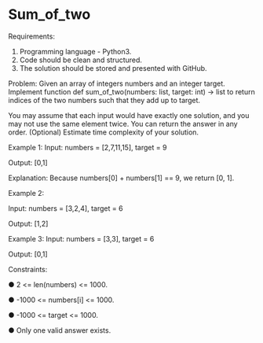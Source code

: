 # Sum_of_two
Requirements:
1. Programming language - Python3.
2. Code should be clean and structured.
3. The solution should be stored and presented with GitHub.
   
Problem:
Given an array of integers numbers and an integer target. Implement function
def sum_of_two(numbers: list, target: int) -> list to return indices of the two numbers
such that they add up to target.

You may assume that each input would have exactly one solution, and you may
not use the same element twice. You can return the answer in any order.
(Optional) Estimate time complexity of your solution.

Example 1:
Input: numbers = [2,7,11,15], target = 9

Output: [0,1]

Explanation: Because numbers[0] + numbers[1] == 9, we return [0, 1].

Example 2:

Input: numbers = [3,2,4], target = 6

Output: [1,2]

Example 3:
Input: numbers = [3,3], target = 6

Output: [0,1]

Constraints:

● 2 <= len(numbers) <= 1000.

● -1000 <= numbers[i] <= 1000.

● -1000 <= target <= 1000.

● Only one valid answer exists.
